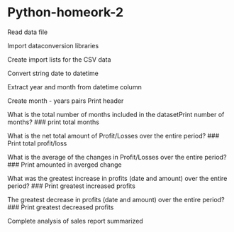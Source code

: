 # Python-homeork-2
Read data file 

Import dataconversion libraries

Create import lists for the CSV data

Convert string date to datetime

Extract year and month from datetime column

Create month - years pairs Print header

What is the total number of months included in the datasetPrint number of months? ### print total months

What is the net total amount of Profit/Losses over the entire period? ### Print total profit/loss

What is the average of the changes in Profit/Losses over the entire period? ### Print amounted in averged change

What was the greatest increase in profits (date and amount) over the entire period? ### Print greatest increased profits

The greatest decrease in profits (date and amount) over the entire period? ### Print greatest decreased profits

Complete analysis of sales report summarized
